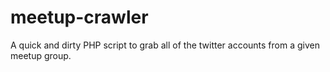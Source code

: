 # meetup-crawler

A quick and dirty PHP script to grab all of the twitter accounts from a given meetup group.

